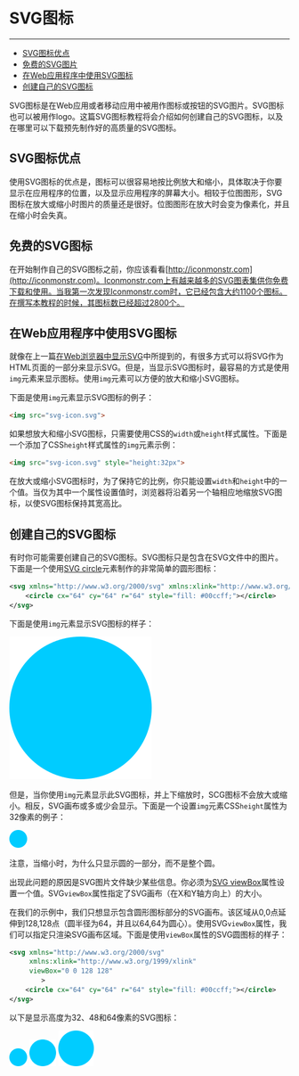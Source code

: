 # SVG图标
***

> 
* [SVG图标优点](#SVG图标优点)
* [免费的SVG图片](#免费的SVG图标)
* [在Web应用程序中使用SVG图标](#在Web应用程序中使用SVG图标)
* [创建自己的SVG图标](#创建自己的SVG图标)

SVG图标是在Web应用或者移动应用中被用作图标或按钮的SVG图片。SVG图标也可以被用作logo。这篇SVG图标教程将会介绍如何创建自己的SVG图标，以及在哪里可以下载预先制作好的高质量的SVG图标。

## SVG图标优点

使用SVG图标的优点是，图标可以很容易地按比例放大和缩小，具体取决于你要显示在应用程序的位置，以及显示应用程序的屏幕大小。相较于位图图形，SVG图标在放大或缩小时图片的质量还是很好。位图图形在放大时会变为像素化，并且在缩小时会失真。

## 免费的SVG图标

在开始制作自己的SVG图标之前，你应该看看[http://iconmonstr.com](http://iconmonstr.com)。Iconmonstr.com上有越来越多的SVG图表集供你免费下载和使用。当我第一次发现Iconmonstr.com时，它已经包含大约1100个图标。在撰写本教程的时候，其图标数已经超过2800个。

## 在Web应用程序中使用SVG图标

就像在上一篇[在Web浏览器中显示SVG](在Web浏览器中显示SVG.md)中所提到的，有很多方式可以将SVG作为HTML页面的一部分来显示SVG。但是，当显示SVG图标时，最容易的方式是使用`img`元素来显示图标。使用`img`元素可以方便的放大和缩小SVG图标。

下面是使用`img`元素显示SVG图标的例子：

```html
<img src="svg-icon.svg">
```

如果想放大和缩小SVG图标，只需要使用CSS的`width`或`height`样式属性。下面是一个添加了CSS`height`样式属性的`img`元素示例：

```html
<img src="svg-icon.svg" style="height:32px">
```

在放大或缩小SVG图标时，为了保持它的比例，你只能设置`width`和`height`中的一个值。当仅为其中一个属性设置值时，浏览器将沿着另一个轴相应地缩放SVG图标，以使SVG图标保持其宽高比。

## 创建自己的SVG图标

有时你可能需要创建自己的SVG图标。SVG图标只是包含在SVG文件中的图片。下面是一个使用[SVG circle]()元素制作的非常简单的圆形图标：

```xml
<svg xmlns="http://www.w3.org/2000/svg" xmlns:xlink="http://www.w3.org/1999/xlink">
    <circle cx="64" cy="64" r="64" style="fill: #00ccff;"></circle>
</svg>
```

下面是使用`img`元素显示SVG图标的样子：

<img src="./assets/5/svg-icons-circle-1.svg">

但是，当你使用`img`元素显示此SVG图标，并上下缩放时，SCG图标不会放大或缩小。相反，SVG画布或多或少会显示。下面是一个设置`img`元素CSS`height`属性为32像素的例子：

<img src="./assets/5/svg-icons-circle-1.svg" height="32px">

注意，当缩小时，为什么只显示圆的一部分，而不是整个圆。

出现此问题的原因是SVG图片文件缺少某些信息。你必须为[SVG viewBox]()属性设置一个值。SVG`viewBox`属性指定了SVG画布（在X和Y轴方向上）的大小。

在我们的示例中，我们只想显示包含圆形图标部分的SVG画布。该区域从0,0点延伸到128,128点（圆半径为64，并且以64,64为圆心）。使用SVG`viewBox`属性，我们可以指定只渲染SVG画布区域。下面是使用`viewBox`属性的SVG圆图标的样子：

```xml
<svg xmlns="http://www.w3.org/2000/svg"
     xmlns:xlink="http://www.w3.org/1999/xlink"
     viewBox="0 0 128 128"
        >
	<circle cx="64" cy="64" r="64" style="fill: #00ccff;"></circle>
</svg>
```

以下是显示高度为32、48和64像素的SVG图标：

<img src="./assets/5/svg-icons-circle-2.svg" style="height: 32px;">

<img src="./assets/5/svg-icons-circle-2.svg" style="height: 48px;">

<img src="./assets/5/svg-icons-circle-2.svg" style="height: 64px;">
